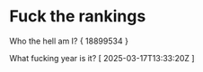 # Fuck the rankings

Who the hell am I?
{ 18899534 }

What fucking year is it?
[ 2025-03-17T13:33:20Z ]
